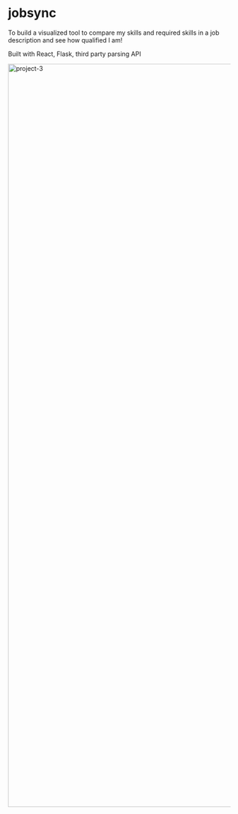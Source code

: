 # jobsync

To build a visualized tool to compare my skills and required skills in a job description and see how qualified I am!

Built with React, Flask, third party parsing API

<img width="1680" alt="project-3" src="https://user-images.githubusercontent.com/58843979/110421564-9aef9c00-8052-11eb-84d3-efd5230a1328.png">